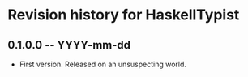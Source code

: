 # Revision history for HaskellTypist

## 0.1.0.0 -- YYYY-mm-dd

* First version. Released on an unsuspecting world.
